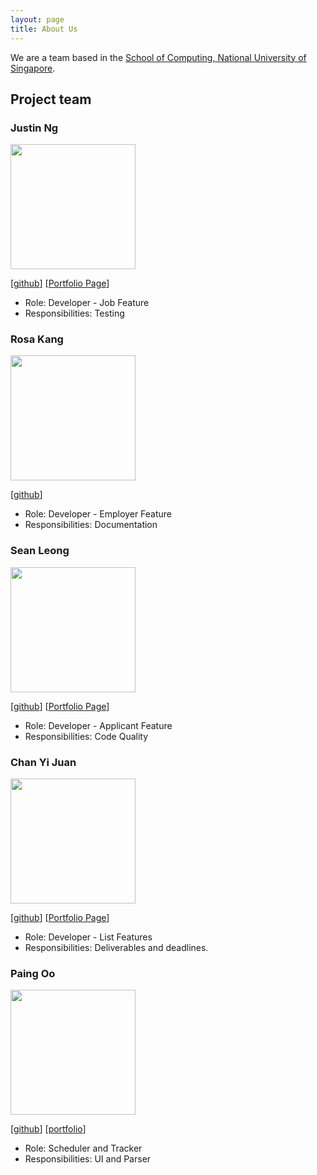 ```yaml
---
layout: page
title: About Us
---
```


We are a team based in the [School of Computing, National University of Singapore](http://www.comp.nus.edu.sg).

## Project team

### Justin Ng

<img src="images/justinnje.png" width="200px">

[[github](https://github.com/Justinnje)]
[[Portfolio Page](https://ay2122s2-cs2103t-w15-1.github.io/tp/team/justinnje.html)]

* Role: Developer - Job Feature
* Responsibilities: Testing

### Rosa Kang

<img src="images/ro4k9.png" width="200px">

[[github](https://github.com/ro4k9)]

* Role: Developer - Employer Feature
* Responsibilities: Documentation

### Sean Leong

<img src="images/seanleong339.png" width="200px">

[[github](http://github.com/seanleong339)]
[[Portfolio Page](https://ay2122s2-cs2103t-w15-1.github.io/tp/team/seanleong339.html)]

* Role: Developer - Applicant Feature
* Responsibilities: Code Quality

### Chan Yi Juan

<img src="images/chanyijuan.png" width="200px">

[[github](http://github.com/chanyijuan)]
[[Portfolio Page](https://ay2122s2-cs2103t-w15-1.github.io/tp/team/chanyijuan.html)]

* Role: Developer - List Features
* Responsibilities: Deliverables and deadlines.

### Paing Oo

<img src="images/e0543517.png" width="200px">

[[github](http://github.com/e0543517)]
[[portfolio](team/e0543517.md)]

* Role: Scheduler and Tracker
* Responsibilities: UI and Parser
